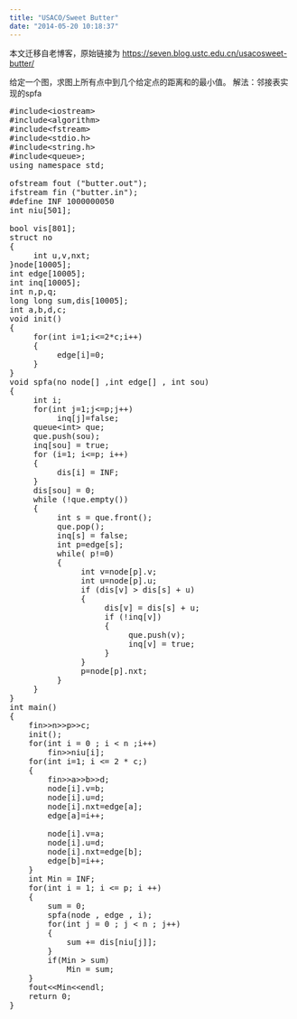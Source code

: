 ```yaml
---
title: "USACO/Sweet Butter"
date: "2014-05-20 10:18:37"
---
```


本文迁移自老博客，原始链接为 <https://seven.blog.ustc.edu.cn/usacosweet-butter/>

给定一个图，求图上所有点中到几个给定点的距离和的最小值。
解法：邻接表实现的spfa
<pre class = "brush:[cpp]">
#include&lt;iostream&gt;
#include&lt;algorithm&gt;
#include&lt;fstream&gt;
#include&lt;stdio.h&gt;
#include&lt;string.h&gt;
#include&lt;queue&gt;;
using namespace std;

ofstream fout ("butter.out");
ifstream fin ("butter.in");
#define INF 1000000050
int niu[501];

bool vis[801];
struct no
{
     int u,v,nxt;
}node[10005];
int edge[10005];
int inq[10005];
int n,p,q;
long long sum,dis[10005];
int a,b,d,c;
void init()
{
     for(int i=1;i<=2*c;i++)
     {
          edge[i]=0;
     }
}
void spfa(no node[] ,int edge[] , int sou)
{
     int i;
     for(int j=1;j<=p;j++)
          inq[j]=false;
     queue&lt;int&gt; que;
     que.push(sou);
     inq[sou] = true;
     for (i=1; i<=p; i++)
     {
          dis[i] = INF;
     }
     dis[sou] = 0;
     while (!que.empty())
     {
          int s = que.front();
          que.pop();
          inq[s] = false;
          int p=edge[s];
          while( p!=0)
          {
               int v=node[p].v;
               int u=node[p].u;
               if (dis[v] > dis[s] + u)
               {
                    dis[v] = dis[s] + u;
                    if (!inq[v])
                    {
                         que.push(v);
                         inq[v] = true;
                    }
               }
               p=node[p].nxt;
          }
     }
}
int main()
{
    fin&gt;&gt;n&gt;&gt;p&gt;&gt;c;
    init();
    for(int i = 0 ; i < n ;i++)
        fin&gt;&gt;niu[i];
    for(int i=1; i <= 2 * c;)
    {
        fin&gt;&gt;a&gt;&gt;b&gt;&gt;d;
        node[i].v=b;
        node[i].u=d;
        node[i].nxt=edge[a];
        edge[a]=i++;

        node[i].v=a;
        node[i].u=d;
        node[i].nxt=edge[b];
        edge[b]=i++;
    }
    int Min = INF;
    for(int i = 1; i <= p; i ++)
    {
        sum = 0;
        spfa(node , edge , i);
        for(int j = 0 ; j < n ; j++)
        {
            sum += dis[niu[j]];
        }
        if(Min > sum)
            Min = sum;
    }
    fout&lt;&lt;Min&lt;&lt;endl;
    return 0;
}
</pre>
